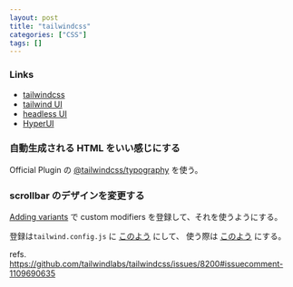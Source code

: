 ```yaml
---
layout: post
title: "tailwindcss"
categories: ["CSS"]
tags: []
---
```


### Links

- [tailwindcss](https://tailwindcss.com/)
- [tailwind UI](https://tailwindui.com/)
- [headless UI](https://headlessui.com/)
- [HyperUI](https://www.hyperui.dev/)

### 自動生成される HTML をいい感じにする

Official Plugin の [@tailwindcss/typography](https://tailwindcss.com/docs/typography-plugin) を使う。

### scrollbar のデザインを変更する

[Adding variants](https://tailwindcss.com/docs/plugins#adding-variants) で custom modifiers を登録して、それを使うようにする。

登録は`tailwind.config.js` に [このよう](https://github.com/pojiro/pojiro.github.io/blob/22fa123bbb541e2e77bdc62cc73ea0cdaacc1714/tailwind.config.js#L31-L35) にして、
使う際は [このよう](https://github.com/pojiro/pojiro.github.io/blob/22fa123bbb541e2e77bdc62cc73ea0cdaacc1714/_layouts/default.html#L66-L68) にする。

refs. https://github.com/tailwindlabs/tailwindcss/issues/8200#issuecomment-1109690635
